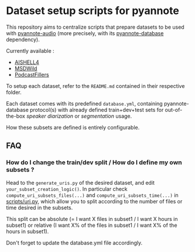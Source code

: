 # Dataset setup scripts for pyannote

This repository aims to centralize scripts that prepare datasets to be used with [pyannote-audio](https://github.com/pyannote/pyannote-audio) (more precisely, with its [pyannote-database](https://github.com/pyannote/pyannote-database) dependency).

Currently available : 
- [AISHELL4](aishell4)
- [MSDWild](msdwild)
- [PodcastFillers](podcastfillers)

To setup each dataset, refer to the `README.md` contained in their respective folder.

Each dataset comes with its predefined `database.yml`, containing pyannote-database protocol(s) with already defined train+dev+test sets for out-of-the-box *speaker diarization* or *segmentation* usage.

How these subsets are defined is entirely configurable.

## FAQ
### How do I change the train/dev split / How do I define my own subsets ?

Head to the `generate_uris.py` of the desired dataset, and edit `your_subset_creation_logic()`.
In particular check `compute_uri_subsets_files(...)` and `compute_uri_subsets_time(...)` in [scripts/uri.py](scripts/uri.py), which allow you to split according to the number of files or time desired in the subsets. 

This split can be absolute (= I want X files in subset1 / I want X hours in subset1) or relative (I want X% of the files in subset1 / I want X% of the hours in subset1).

Don't forget to update the database.yml file accordingly.